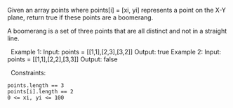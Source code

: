 Given an array points where points[i] = [xi, yi] represents a point on the X-Y plane, return true if these points are a boomerang.

A boomerang is a set of three points that are all distinct and not in a straight line.

 
Example 1:
Input: points = [[1,1],[2,3],[3,2]]
Output: true
Example 2:
Input: points = [[1,1],[2,2],[3,3]]
Output: false

 
Constraints:


	points.length == 3
	points[i].length == 2
	0 <= xi, yi <= 100

